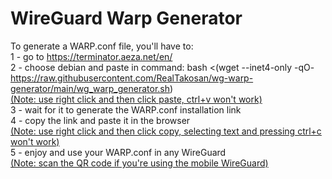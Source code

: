 # WireGuard Warp Generator
To generate a WARP.conf file, you'll have to: <br>
1 - go to https://terminator.aeza.net/en/ <br>
2 - choose debian and paste in command: bash <(wget --inet4-only -qO- https://raw.githubusercontent.com/RealTakosan/wg-warp-generator/main/wg_warp_generator.sh) <br>
<ins>(Note: use right click and then click paste, ctrl+v won't work)</ins> <br>
3 - wait for it to generate the WARP.conf installation link <br>
4 - copy the link and paste it in the browser <br>
<ins>(Note: use right click and then click copy, selecting text and pressing ctrl+c won't work)</ins> <br>
5 - enjoy and use your WARP.conf in any WireGuard <br>
<ins>(Note: scan the QR code if you're using the mobile WireGuard)</ins> <br>
